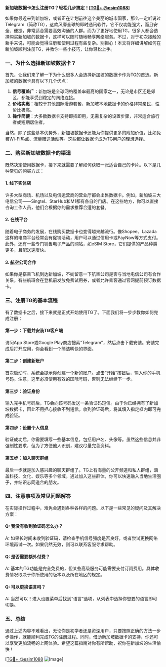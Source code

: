 **新加坡数据卡怎么注册TG？轻松几步搞定！[[TG💪+ @esim1088](https://t.me/s/esim1088)]**

如果你最近来到新加坡，或者正在计划前往这个美丽的城市国家，那么一定听说过Telegram（简称TG），这款风靡全球的即时通讯软件。它不仅功能强大，而且安全、便捷，非常适合需要高效沟通的人群。而为了更好地使用TG，很多人都会选择购买新加坡的数据卡，这样可以随时随地畅享网络服务。不过，对于初次接触的新手来说，可能会觉得注册和使用过程有些复杂。别担心！本文将详细讲解如何在新加坡顺利注册TG，并教你一些小技巧，让你轻松上手。

### 一、为什么选择新加坡数据卡？

首先，让我们来了解一下为什么很多人会选择新加坡的数据卡作为TG的首选。新加坡的数据卡具有以下几个优点：

1. **信号覆盖广**：新加坡是全球网络覆盖率最高的国家之一，无论是市区还是郊区，都能享受到稳定的网络连接。
2. **价格实惠**：相较于其他国际漫游套餐，新加坡本地数据卡的价格非常亲民，性价比极高。
3. **操作简便**：大多数数据卡支持即插即用，无需复杂的设置步骤，非常适合旅行者或短期居住者。

当然，除了这些基本优势外，新加坡数据卡还能为你提供更多的附加价值，比如免费Wi-Fi热点、流量赠送活动等。这些都让数据卡成为TG用户的理想选择。

### 二、购买新加坡数据卡的渠道

既然决定使用数据卡，接下来就需要了解如何获取一张适合自己的卡片。以下是几种常见的购买方式：

#### 1. 线下实体店
许多大型商场、机场以及电信运营商的营业厅都会出售数据卡。例如，新加坡三大电信公司——Singtel、StarHub和M1都有各自的门店。在这些地方，你可以直接咨询工作人员，他们会根据你的需求推荐合适的套餐。

#### 2. 在线平台
随着电子商务的发展，在线购买数据卡也变得越来越流行。像Shopee、Lazada这样的电商平台经常会有促销活动，用户可以通过信用卡或PayNow等方式支付。此外，还有一些专门销售电子产品的网站，如eSIM Store，它们提供的产品种类更多，且配送速度快。

#### 3. 航空公司合作
如果你是搭乘飞机到达新加坡，不妨留意一下航空公司是否与当地电信公司有合作关系。有些航班会在登机前发放免费试用券，或者允许乘客通过官网提前预订数据卡。

### 三、注册TG的基本流程

有了数据卡之后，接下来就是正式开始使用TG了。下面我们将一步步教你如何完成注册：

#### 第一步：下载并安装TG客户端
访问App Store或Google Play商店搜索“Telegram”，然后点击下载安装。安装完成后打开应用，你会看到一个简洁明快的界面。

#### 第二步：创建新账户
首次启动时，系统会提示你创建一个新的账户。点击“开始”按钮后，输入你的手机号码。注意，这里必须使用有效的国际号码，否则无法继续下一步。

#### 第三步：验证身份
输入完手机号码后，TG会向该号码发送一条验证码短信。由于你已经拥有了新加坡数据卡，因此不用担心接收不到短信。收到验证码后，将其填入指定框内即可完成验证。

#### 第四步：设置个人信息
验证成功后，你需要填写一些基本信息，包括用户名、头像等。虽然这些信息并非强制性要求，但为了方便他人识别，建议尽量完善资料。

#### 第五步：加入聊天群组
最后一步就是加入感兴趣的聊天群组了。TG上有海量的公开频道和私人群组，涵盖科技、文化、娱乐等多个领域。通过加入这些群体，你可以快速融入当地生活圈子，并结识志同道合的朋友。

### 四、注意事项及常见问题解答

在实际操作过程中，难免会遇到各种各样的问题。以下是一些常见的疑问及其解决方案：

#### Q: 我没有收到验证码怎么办？
A: 如果长时间未收到验证码，请检查手机信号强度是否良好，或者尝试更换网络环境再试一次。如果仍然无效，则可以联系客服寻求帮助。

#### Q: 是否需要额外付费？
A: 基本的TG功能是完全免费的，但某些高级服务可能需要支付订阅费用。具体收费情况取决于你所使用的版本以及所在地区的规定。

#### Q: 可以更换语言吗？
A: 当然可以！进入设置菜单后找到“语言”选项，从列表中选择你想要的语言即可切换。

### 五、总结

通过上述内容不难看出，无论你是初学者还是资深用户，只要按照正确的方法一步步操作，就能顺利完成TG的注册过程。同时，借助新加坡数据卡的支持，你还可以享受更加流畅的上网体验。希望这篇指南对你有所帮助，祝你在新加坡的生活愉快！

[[TG💪+ @esim1088](https://t.me/s/esim1088) ![Image](https://i.postimg.cc/4NQfJmqS/Snipaste-2025-05-13-00-14-12.png)]